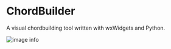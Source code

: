 # ChordBuilder

A visual chordbuilding tool written with wxWidgets and Python.



![image info](./wireframes/image.png)